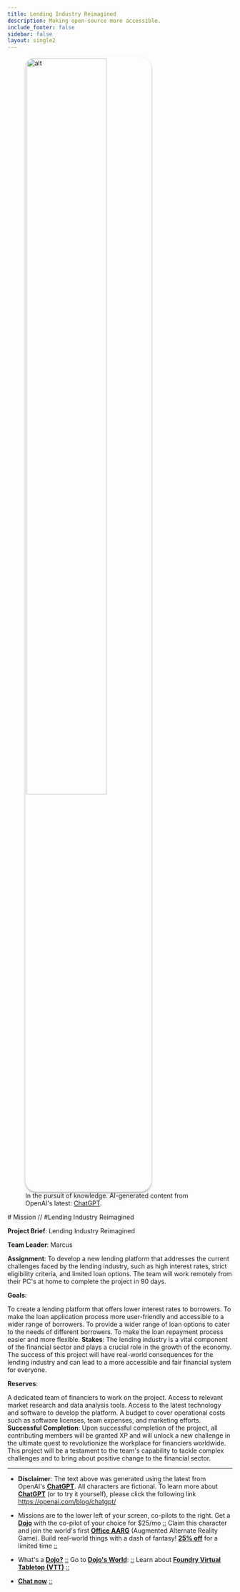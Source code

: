 ```yaml
---
title: Lending Industry Reimagined
description: Making open-source more accessible.
include_footer: false
sidebar: false
layout: single2
---
```

<figure>
    <img src='/uploads/mechs/Barista.png' style="width: 65%;height: 65%;padding: 3px; box-shadow: 0 3px 5px rgba(0,0,0,.3);border-radius: 25px;overflow: hidden;border: none;" align="middle"; alt='alt'; alt='student in hoody with laptop';/>
    <figcaption>In the pursuit of knowledge.  AI-generated content from OpenAI's latest: <a href="https://openai.com/blog/chatgpt/" >ChatGPT</a>.</figcaption>
</figure>
# Mission // #Lending Industry Reimagined

**Project Brief**: Lending Industry Reimagined

**Team Leader**: Marcus

**Assignment**: To develop a new lending platform that addresses the current challenges faced by the lending industry, such as high interest rates, strict eligibility criteria, and limited loan options. The team will work remotely from their PC's at home to complete the project in 90 days.

**Goals**:

To create a lending platform that offers lower interest rates to borrowers.
To make the loan application process more user-friendly and accessible to a wider range of borrowers.
To provide a wider range of loan options to cater to the needs of different borrowers.
To make the loan repayment process easier and more flexible.
**Stakes**: The lending industry is a vital component of the financial sector and plays a crucial role in the growth of the economy. The success of this project will have real-world consequences for the lending industry and can lead to a more accessible and fair financial system for everyone.

**Reserves**:

A dedicated team of financiers to work on the project.
Access to relevant market research and data analysis tools.
Access to the latest technology and software to develop the platform.
A budget to cover operational costs such as software licenses, team expenses, and marketing efforts.
**Successful Completion**: Upon successful completion of the project, all contributing members will be granted XP and will unlock a new challenge in the ultimate quest to revolutionize the workplace for financiers worldwide. This project will be a testament to the team's capability to tackle complex challenges and to bring about positive change to the financial sector.

---

* **Disclaimer**: The text above was generated using the latest from OpenAI's [**ChatGPT**](https://openai.com/blog/chatgpt/).  All characters are fictional.  To learn more about [**ChatGPT**](https://openai.com/blog/chatgpt/) (or to try it yourself), please click the following link https://openai.com/blog/chatgpt/

* Missions are to the lower left of your screen, co-pilots to the right. Get a [**Dojo**](https://workmates.live/marketplace) with the co-pilot of your choice for $25/mo [::](https://workmates.live/marketplace)  Claim this character and join the world's first [**Office AARG**](https://dojos.world) (Augmented Alternate Reality Game). Build real-world things with a dash of fantasy! [**25% off**](https://blog.workdojos.com/getadojo) for a limited time [::](https://blog.workdojos.com/getadojo) 

* What's a [**Dojo?**](https://workdojos.com) [::](https://workdojos.com)  Go to [**Dojo's World**](https://dojos.world): [::](https://dojos.world)  Learn about [**Foundry Virtual Tabletop (VTT)**](https://foundryvtt.com) [::](https://foundryvtt.com/)

* [**Chat now**](https://chat.workmates.live/channel/support) [::](https://chat.workmates.live/channel/support)